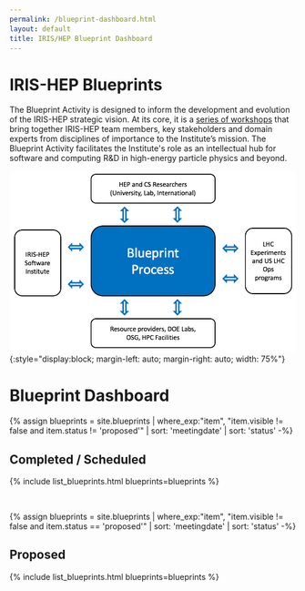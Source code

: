 ```yaml
---
permalink: /blueprint-dashboard.html
layout: default
title: IRIS/HEP Blueprint Dashboard
---
```


# IRIS-HEP Blueprints

  The Blueprint Activity is designed to inform the development and evolution of the IRIS-HEP strategic vision. At its core, it is a [series of workshops](https://indico.cern.ch/category/11329) that bring together IRIS-HEP team members, key stakeholders and domain experts from disciplines of importance to the Institute’s mission. The Blueprint Activity facilitates the Institute's role as an intellectual hub for software and computing R&D in high-energy particle physics and beyond.

![Blueprint](/assets/images/blueprint-process.png){:style="display:block; margin-left: auto; margin-right: auto; width: 75%"}

# Blueprint Dashboard


{% assign blueprints = site.blueprints | where_exp:"item", "item.visible != false and item.status != 'proposed'" | sort: 'meetingdate' | sort: 'status' -%}


## Completed / Scheduled
{% include list_blueprints.html blueprints=blueprints %}

<br/>

{% assign blueprints = site.blueprints | where_exp:"item", "item.visible != false and item.status == 'proposed'" | sort: 'meetingdate' | sort: 'status' -%}

## Proposed
{% include list_blueprints.html blueprints=blueprints %}

<br/>